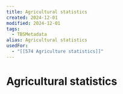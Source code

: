 ```yaml
---
title: Agricultural statistics
created: 2024-12-01
modified: 2024-12-01
tags:
  - TBSMetadata
alias: Agricultural statistics
usedFor:
  - "[[574 Agriculture statistics]]"
---
```

# Agricultural statistics
